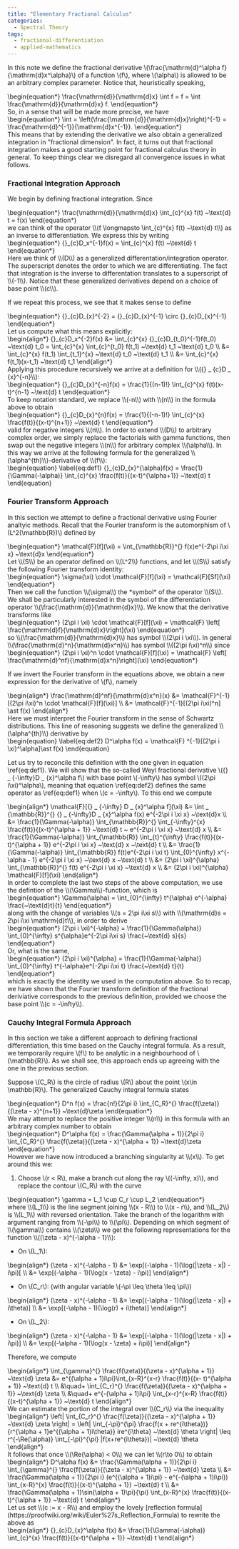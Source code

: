 ```yaml
---
title: "Elementary Fractional Calculus"
categories:
  - Spectral Theory
tags:
  - fractional-differentiation
  - applied-mathematics
---
```


In this note we define the fractional derivative \\(\frac{\mathrm{d}^\alpha f}{\mathrm{d}x^\alpha}\\) of a function \\(f\\), where 
\\(\alpha\\) is allowed to be an arbitrary complex parameter. Notice that, heuristically speaking,
<div class="mathjax">\begin{equation*}
  \frac{\mathrm{d}}{\mathrm{d}x} \int f = f = \int \frac{\mathrm{d}}{\mathrm{d}x} f.
\end{equation*}</div>
So, in a sense that will be made more precise, we have
<div class="mathjax">\begin{equation*}
  \int = \left(\frac{\mathrm{d}}{\mathrm{d}x}\right)^{-1} = \frac{\mathrm{d}^{-1}}{\mathrm{d}x^{-1}}.
\end{equation*}</div>
This means that by extending the derivative we also obtain a generalized integration in "fractional dimension". In fact, it turns out that
fractional integration makes a good starting point for fractional calculus theory in general.
To keep things clear we disregard all convergence issues in what follows. 

### Fractional Integration Approach

We begin by defining fractional integration. Since 
<div class="mathjax">\begin{equation*}
  \frac{\mathrm{d}}{\mathrm{d}x} \int_{c}^{x} f(t) ~\text{d} t = f(x)
\end{equation*}</div>
we can think of the operator \\(f \longmapsto \int_{c}^{x} f(t) ~\text{d} t\\) as an inverse to differentiation. We express this by writing
<div class="mathjax">\begin{equation*}
  {}_{c}D_x^{-1}f(x) = \int_{c}^{x} f(t) ~\text{d} t
\end{equation*}</div>
Here we think of \\(D\\) as a generalized differentation/integration operator. The superscript denotes the order to which we are 
differentiating. The fact that integration is the inverse to differentation translates to a superscript of \\(-1\\). Notice that these 
generalized derivatives depend on a choice of base point \\(c\\).

If we repeat this process, we see that it makes sense to define 
<div class="mathjax">\begin{equation*}
  {}_{c}D_{x}^{-2} = {}_{c}D_{x}^{-1} \circ {}_{c}D_{x}^{-1}
\end{equation*}</div>
Let us compute what this means explicitly:
<div class="mathjax">\begin{align*}
  {}_{c}D_x^{-2}f(x) 
    &= 
  \int_{c}^{x} {}_{c}D_{t_0}^{-1}f(t_0) ~\text{d} t_0 
    =
  \int_{c}^{x} \int_{c}^{t_0} f(t_1) ~\text{d} t_1 ~\text{d} t_0 \\
    &= 
  \int_{c}^{x} f(t_1) \int_{t_1}^{x}  ~\text{d} t_0 ~\text{d} t_1 \\
    &=
  \int_{c}^{x} f(t_1)(x-t_1) ~\text{d} t_1
\end{align*}</div>
Applying this procedure recursively we arrive at a definition for \\({} _ {c}D _ {x}^{-n}\\):
<div class="mathjax">\begin{equation*}
  {}_{c}D_{x}^{-n}f(x) = \frac{1}{(n-1)!} \int_{c}^{x} f(t)(x-t)^{n-1} ~\text{d} t
\end{equation*}</div>
To keep notation standard, we replace \\(-n\\) with \\(n\\) in the formula above to obtain
<div class="mathjax">\begin{equation*}
  {}_{c}D_{x}^{n}f(x) = \frac{1}{(-n-1)!} \int_{c}^{x} \frac{f(t)}{(x-t)^{n+1}} ~\text{d} t
\end{equation*}</div>
valid for negative integers \\(n\\). In order to extend \\(D\\) to arbitrary complex order, we simply replace the factorials with gamma 
functions, then swap out the negative integers \\(n\\) for arbitrary complex \\(\alpha\\). In this way we arrive at the following formula
for the generalized \\(\alpha^{th}\\)-derivative of \\(f\\):
<div class="mathjax">\begin{equation} \label{eq:def1}
  {}_{c}D_{x}^{\alpha}f(x) = \frac{1}{\Gamma(-\alpha)} \int_{c}^{x} \frac{f(t)}{(x-t)^{\alpha+1}} ~\text{d} t
\end{equation}</div>


### Fourier Transform Approach

In this section we attempt to define a fractional derivative using Fourier analtyic methods. Recall that the Fourier transform is the
automorphism of \\(L^2(\mathbb{R})\\) defined by
<div class="mathjax">\begin{equation*}
  \mathcal{F}[f](\xi) = \int_{\mathbb{R}}^{} f(x)e^{-2\pi i\xi x} ~\text{d}x
\end{equation*}</div>
Let \\(S\\) be an operator defined on \\(L^2\\) functions, and let \\(S\\) satisfy the following Fourier transform identity:
<div class="mathjax">\begin{equation*}
  \sigma(\xi) \cdot \mathcal{F}[f](\xi) = \mathcal{F}[Sf](\xi)
\end{equation*}</div>
Then we call the function \\(\sigma\\) the *symbol* of the operator \\(S\\). We shall be particularly interested in the symbol of the 
differentiation operator \\(\frac{\mathrm{d}}{\mathrm{d}x}\\). We know that the derivative transforms like
<div class="mathjax">\begin{equation*}
  (2\pi i \xi) \cdot \mathcal{F}[f](\xi) = \mathcal{F} \left[ \frac{\mathrm{d}f}{\mathrm{d}x}\right](\xi)
\end{equation*}</div>
so \\(\frac{\mathrm{d}}{\mathrm{d}x}\\) has symbol \\(2\pi i \xi\\). In general \\(\frac{\mathrm{d}^n}{\mathrm{d}x^n}\\) has symbol 
\\((2\pi i\xi)^n\\) since
<div class="mathjax">\begin{equation*}
  (2\pi i \xi)^n \cdot \mathcal{F}[f](\xi) = \mathcal{F} \left[ \frac{\mathrm{d}^nf}{\mathrm{d}x^n}\right](\xi)
\end{equation*}</div>

If we invert the Fourier transform in the equations above, we obtain a new expression for the derivative of \\(f\\), namely
<div class="mathjax">\begin{align*}
  \frac{\mathrm{d}^nf}{\mathrm{d}x^n}(x) 
    &= 
  \mathcal{F}^{-1}[(2\pi i\xi)^n \cdot \mathcal{F}[f](\xi)] \\
    &=
  \mathcal{F}^{-1}[(2\pi i\xi)^n] \ast f(x)
\end{align*}</div>
Here we must interpret the Fourier transform in the sense of Schwartz distributions. This line of reasoning suggests we define the generalized 
\\(\alpha^{th}\\) derivative by
<div class="mathjax">\begin{equation} \label{eq:def2}
  D^\alpha f(x) = \mathcal{F} ^{-1}[(2\pi i \xi)^\alpha]\ast f(x)
\end{equation}</div>

Let us try to reconcile this definition with the one given in equation \ref{eq:def1}. We will show that the so-called Weyl fractional
derivative \\({} _ {-\infty}D _ {x}^\alpha f\\) with base point \\(-\infty\\) has symbol \\((2\pi i\xi)^\alpha\\), meaning that equation
\ref{eq:def2} defines the same operator as \ref{eq:def1} when \\(c = -\infty\\). To this end we compute
<div class="mathjax">\begin{align*}
  \mathcal{F}[{} _ {-\infty} D _ {x}^\alpha f](\xi) 
    &=
  \int _ {\mathbb{R}}^{} {} _ {-\infty}D _ {x}^\alpha f(x) e^{-2\pi i \xi x} ~\text{d}x \\
    &=
  \frac{1}{\Gamma(-\alpha)} \int_{\mathbb{R}}^{} \int_{-\infty}^{x} \frac{f(t)}{(x-t)^{\alpha + 1}} ~\text{d} t ~ e^{-2\pi i \xi x} ~\text{d} x \\
    &=
  \frac{1}{\Gamma(-\alpha)} \int_{\mathbb{R}} \int_{t}^{\infty} \frac{f(t)}{(x-t)^{\alpha + 1}} e^{-2\pi i \xi x} ~\text{d} x ~\text{d} t \\
    &=
  \frac{1}{\Gamma(-\alpha)} \int_{\mathbb{R}} f(t)e^{-2\pi i \xi t} \int_{0}^{\infty} x^{-\alpha - 1} e^{-2\pi i \xi x} ~\text{d} x ~\text{d} t \\
    &=
  (2\pi i \xi)^{\alpha} \int_{\mathbb{R}}^{} f(t) e^{-2\pi i \xi x} ~\text{d} x \\
    &=
  (2\pi i \xi)^{\alpha} \mathcal{F}[f](\xi)
\end{align*}</div>
In order to complete the last two steps of the above computation, we use the defintion of the \\(\Gamma\\)-function, which is
<div class="mathjax">\begin{equation*}
  \Gamma(\alpha) = \int_{0}^{\infty} t^{\alpha} e^{-\alpha} \frac{~\text{d}t}{t} 
\end{equation*}</div>
along with the change of variables \\(s = 2\pi i\xi s\\) with \\(\mathrm{d}s = 2\pi i\xi \mathrm{d}t\\), in order to derive
<div class="mathjax">\begin{equation*}
  (2\pi i \xi)^{-\alpha} = \frac{1}{\Gamma(\alpha)} \int_{0}^{\infty} s^{\alpha}e^{-2\pi i\xi s} \frac{~\text{d} s}{s}
\end{equation*}</div>
Or, what is the same,
<div class="mathjax">\begin{equation*}
  (2\pi i \xi)^{\alpha} = \frac{1}{\Gamma(-\alpha)} \int_{0}^{\infty} t^{-\alpha}e^{-2\pi i\xi t} \frac{~\text{d} t}{t}
\end{equation*}</div>
which is exactly the identity we used in the computation above. So to recap, we have shown that the Fourier transform definition of the fractional
deriviative corresponds to the previous definition, provided we choose the base point \\(c = -\infty\\).  


### Cauchy Integral Formula Approach

In this section we take a different approach to defining fractional differentiation, this time based on the Cauchy integral formula. As a 
result, we temporarily require \\(f\\) to be analytic in a neighbourhood of \\(\mathbb{R}\\). As we shall see, this approach ends up
agreeing with the one in the previous section.

Suppose \\(C_R\\) is the circle of radius \\(R\\) about the point \\(x\in \mathbb{R}\\). The generalized Cauchy integral formula states
<div class="mathjax">\begin{equation*}
  D^n f(x) = \frac{n!}{2\pi i} \int_{C_R}^{} \frac{f(\zeta)}{(\zeta - x)^{n+1}} ~\text{d}\zeta
\end{equation*}</div>
We may attempt to replace the positive integer \\(n\\) in this formula with an arbitrary complex number to obtain
<div class="mathjax">\begin{equation*}
  D^\alpha f(x) = \frac{\Gamma(\alpha + 1)}{2\pi i} \int_{C_R}^{} \frac{f(\zeta)}{(\zeta - x)^{\alpha + 1}} ~\text{d}\zeta
\end{equation*}</div>
However we have now introduced a branching singularity at \\(x\\). To get around this we:

1. Choose \\(r < R\\), make a branch cut along the ray \\((-\infty, x)\\), and replace the contour \\(C_R\\) with the curve
<div class="mathjax">\begin{equation*}
  \gamma = L_1 \cup C_r \cup L_2
\end{equation*}</div>
where \\(L_1\\) is the line segment joining \\(x - R\\) to \\(x - r\\), and \\(L_2\\) is \\(L_1\\) with reversed orientation. Take the
branch of the logarithm with argument ranging from \\(-\pi\\) to \\(\pi\\). Depending on which segment of \\(\gamma\\) contains \\(\zeta\\)
we get the following representations for the function \\((\zeta - x)^{-\alpha - 1}\\):

- On \\(L_1\\):
<div class="mathjax">\begin{align*}
  (\zeta - x)^{-\alpha - 1} 
    &= \exp[(-\alpha - 1)(\log(|\zeta - x|) - i\pi)[ \\
    &= \exp[(-\alpha - 1)(\log(x - \zeta) - i\pi)]
\end{align*}</div>

- On \\(C_r\\): (with angular variable \\(-\pi \leq \theta \leq \pi\\))
<div class="mathjax">\begin{align*}
  (\zeta - x)^{-\alpha - 1} 
    &= \exp[(-\alpha - 1)(\log(|\zeta - x|) + i\theta)] \\
    &= \exp[(-\alpha - 1)(\log(r) + i\theta)]
\end{align*}</div>

- On \\(L_2\\):
<div class="mathjax">\begin{align*}
  (\zeta - x)^{-\alpha - 1} 
    &= \exp[(-\alpha - 1)(\log(|\zeta - x|) + i\pi)] \\
    &= \exp[(-\alpha - 1)(\log(x - \zeta) + i\pi)]
\end{align*}</div>

Therefore, we compute
<div class="mathjax">\begin{align*}
  \int_{\gamma}^{} \frac{f(\zeta)}{(\zeta - x)^{\alpha + 1}}  ~\text{d} \zeta 
    &=
  e^{(\alpha + 1)i\pi}\int_{x-R}^{x-r} \frac{f(t)}{(x- t)^{\alpha + 1}}  ~\text{d} t \\
    &\quad+ \int_{C_r}^{} \frac{f(\zeta)}{(\zeta - x)^{\alpha + 1}}  ~\text{d} \zeta \\
	&\quad+ e^{-(\alpha + 1)i\pi} \int_{x-r}^{x-R} \frac{f(t)}{(x-t)^{\alpha + 1}}  ~\text{d} t
\end{align*}</div>
We can estimate the portion of the integral over \\(C_r\\) via the inequality
<div class="mathjax">\begin{align*}
  \left| \int_{C_r}^{} \frac{f(\zeta)}{(\zeta - x)^{\alpha + 1}}  ~\text{d} \zeta \right|
    =
  \left| \int_{-\pi}^{\pi} \frac{f(x + re^{i\theta})}{r^{\alpha + 1}e^{(\alpha + 1)i\theta}} ire^{i\theta} ~\text{d} \theta \right| 
    \leq
  r^{-\Re(\alpha)} \int_{-\pi}^{\pi} |f(x+re^{i\theta})| ~\text{d} \theta
\end{align*}</div>
It follows that once \\(\Re(\alpha) < 0\\) we can let \\(r\to 0\\) to obtain
<div class="mathjax">\begin{align*}
  D^\alpha f(x) 
    &= 
  \frac{\Gamma(\alpha + 1)}{2\pi i} \int_{\gamma}^{} \frac{f(\zeta)}{(\zeta - x)^{\alpha + 1}}  ~\text{d} \zeta \\
    &=
  \frac{\Gamma(\alpha + 1)}{2\pi i} (e^{(\alpha + 1)i\pi} - e^{-(\alpha + 1)i\pi}) \int_{x-R}^{x} \frac{f(t)}{(x-t)^{\alpha + 1}}  ~\text{d} t \\
    &=
  \frac{\Gamma(\alpha + 1)\sin(\alpha + 1)\pi}{\pi} \int_{x-R}^{x} \frac{f(t)}{(x-t)^{\alpha + 1}}  ~\text{d} t
\end{align*}</div>
Let us set \\(c := x - R\\) and employ the lovely [reflection formula](https://proofwiki.org/wiki/Euler%27s_Reflection_Formula) to rewrite
the above as
<div class="mathjax">\begin{align*}
  {}_{c}D_{x}^\alpha f(x) 
    &= 
  \frac{1}{\Gamma(-\alpha)}  \int_{c}^{x} \frac{f(t)}{(x-t)^{\alpha + 1}}  ~\text{d} t
\end{align*}</div>
